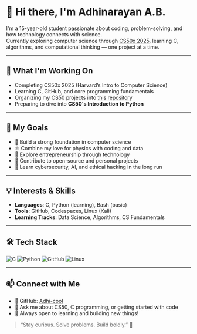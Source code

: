 # 👋 Hi there, I'm Adhinarayan A.B.

I'm a 15-year-old student passionate about coding, problem-solving, and how technology connects with science.  
Currently exploring computer science through [CS50x 2025](https://cs50.harvard.edu/x), learning C, algorithms, and computational thinking — one project at a time.

---

## 🚀 What I'm Working On

- Completing CS50x 2025 (Harvard’s Intro to Computer Science)
- Learning C, GitHub, and core programming fundamentals
- Organizing my CS50 projects into [this repository](https://github.com/Adhi-cool/cs50x-projects)
- Preparing to dive into **CS50's Introduction to Python**

---

## 🎯 My Goals

- 🧠 Build a strong foundation in computer science
- ⚛️ Combine my love for physics with coding and data
- 💼 Explore entrepreneurship through technology
- 🌱 Contribute to open-source and personal projects
- 🔐 Learn cybersecurity, AI, and ethical hacking in the long run

---

## 💡 Interests & Skills

- **Languages**: C, Python (learning), Bash (basic)
- **Tools**: GitHub, Codespaces, Linux (Kali)
- **Learning Tracks**: Data Science, Algorithms, CS Fundamentals

---

## 🛠️ Tech Stack

![C](https://img.shields.io/badge/C-00599C?style=flat&logo=c&logoColor=white)
![Python](https://img.shields.io/badge/Python-3776AB?style=flat&logo=python&logoColor=white)
![GitHub](https://img.shields.io/badge/GitHub-181717?style=flat&logo=github&logoColor=white)
![Linux](https://img.shields.io/badge/Linux-FCC624?style=flat&logo=linux&logoColor=black)

---

## 📫 Connect with Me

- 🔗 GitHub: [Adhi-cool](https://github.com/Adhi-cool)
- 💬 Ask me about CS50, C programming, or getting started with code
- 🌟 Always open to learning and building new things!

> “Stay curious. Solve problems. Build boldly.” 🚀
